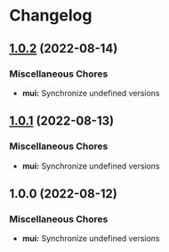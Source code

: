 # Changelog

## [1.0.2](https://github.com/sodenn/react-fluent-edit/compare/mui-v1.0.1...mui-v1.0.2) (2022-08-14)


### Miscellaneous Chores

* **mui:** Synchronize undefined versions

## [1.0.1](https://github.com/sodenn/react-fluent-edit/compare/mui-v1.0.0...mui-v1.0.1) (2022-08-13)


### Miscellaneous Chores

* **mui:** Synchronize undefined versions

## 1.0.0 (2022-08-12)


### Miscellaneous Chores

* **mui:** Synchronize undefined versions
